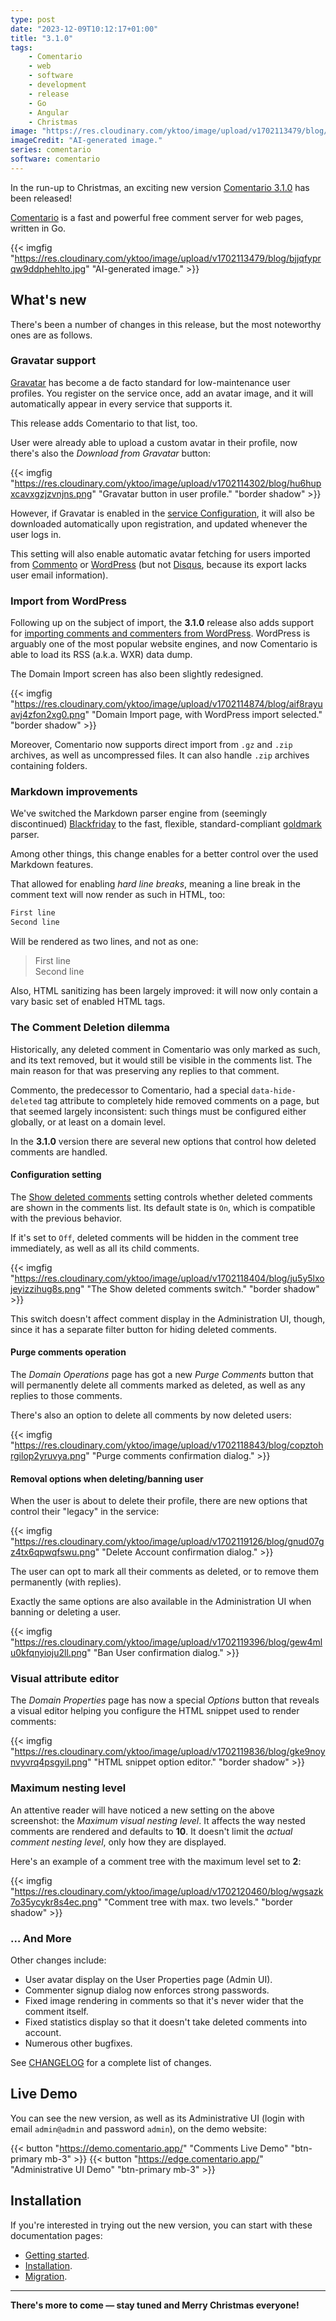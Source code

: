 ```yaml
---
type: post
date: "2023-12-09T10:12:17+01:00"
title: "3.1.0"
tags:
    - Comentario
    - web
    - software
    - development
    - release
    - Go
    - Angular
    - Christmas
image: "https://res.cloudinary.com/yktoo/image/upload/v1702113479/blog/bjjqfyprqw9ddphehlto.jpg"
imageCredit: "AI-generated image."
series: comentario
software: comentario
---
```


In the run-up to Christmas, an exciting new version [Comentario 3.1.0](https://gitlab.com/comentario/comentario/-/releases/v3.1.0) has been released!

[Comentario](/software/comentario) is a fast and powerful free comment server for web pages, written in Go.

{{< imgfig "https://res.cloudinary.com/yktoo/image/upload/v1702113479/blog/bjjqfyprqw9ddphehlto.jpg" "AI-generated image." >}}

## What's new

There's been a number of changes in this release, but the most noteworthy ones are as follows.

<!--more-->

### Gravatar support

[Gravatar](https://gravatar.com/) has become a de facto standard for low-maintenance user profiles. You register on the service once, add an avatar image, and it will automatically appear in every service that supports it.

This release adds Comentario to that list, too.

User were already able to upload a custom avatar in their profile, now there's also the *Download from Gravatar* button:

{{< imgfig "https://res.cloudinary.com/yktoo/image/upload/v1702114302/blog/hu6hupxcavxgzjzvnjns.png" "Gravatar button in user profile." "border shadow" >}}

However, if Gravatar is enabled in the [service Configuration](https://docs.comentario.app/en/configuration/backend/dynamic/domain.defaults.usegravatar/), it will also be downloaded automatically upon registration, and updated whenever the user logs in.

This setting will also enable automatic avatar fetching for users imported from [Commento](https://docs.comentario.app/en/installation/migration/commento/) or [WordPress](https://docs.comentario.app/en/installation/migration/wordpress/) (but not [Disqus](https://docs.comentario.app/en/installation/migration/disqus/), because its export lacks user email information).

### Import from WordPress

Following up on the subject of import, the **3.1.0** release also adds support for [importing comments and commenters from WordPress](https://docs.comentario.app/en/installation/migration/wordpress/). WordPress is arguably one of the most popular website engines, and now Comentario is able to load its RSS (a.k.a. WXR) data dump.

The Domain Import screen has also been slightly redesigned.

{{< imgfig "https://res.cloudinary.com/yktoo/image/upload/v1702114874/blog/aif8rayuavj4zfon2xg0.png" "Domain Import page, with WordPress import selected." "border shadow" >}}

Moreover, Comentario now supports direct import from `.gz` and `.zip` archives, as well as uncompressed files. It can also handle `.zip` archives containing folders.

### Markdown improvements

We've switched the Markdown parser engine from (seemingly discontinued) [Blackfriday](https://github.com/russross/blackfriday) to the fast, flexible, standard-compliant [goldmark](https://github.com/yuin/goldmark) parser.

Among other things, this change enables for a better control over the used Markdown features.

That allowed for enabling *hard line breaks*, meaning a line break in the comment text will now render as such in HTML, too:

```markdown
First line
Second line
```

Will be rendered as two lines, and not as one:

> First line\
> Second line

Also, HTML sanitizing has been largely improved: it will now only contain a vary basic set of enabled HTML tags.

### The Comment Deletion dilemma

Historically, any deleted comment in Comentario was only marked as such, and its text removed, but it would still be visible in the comments list. The main reason for that was preserving any replies to that comment.

Commento, the predecessor to Comentario, had a special `data-hide-deleted` tag attribute to completely hide removed comments on a page, but that seemed largely inconsistent: such things must be configured either globally, or at least on a domain level.

In the **3.1.0** version there are several new options that control how deleted comments are handled.

#### Configuration setting

The [Show deleted comments](https://docs.comentario.app/en/configuration/backend/dynamic/domain.defaults.comments.showdeleted/) setting controls whether deleted comments are shown in the comments list. Its default state is `On`, which is compatible with the previous behavior.

If it's set to `Off`, deleted comments will be hidden in the comment tree immediately, as well as all its child comments.

{{< imgfig "https://res.cloudinary.com/yktoo/image/upload/v1702118404/blog/ju5y5lxojeyizzihug8s.png" "The Show deleted comments switch." "border shadow" >}}

This switch doesn't affect comment display in the Administration UI, though, since it has a separate filter button for hiding deleted comments.

#### Purge comments operation

The *Domain Operations* page has got a new *Purge Comments* button that will permanently delete all comments marked as deleted, as well as any replies to those comments.

There's also an option to delete all comments by now deleted users:

{{< imgfig "https://res.cloudinary.com/yktoo/image/upload/v1702118843/blog/copztohrgilop2yruvya.png" "Purge comments confirmation dialog." >}}

#### Removal options when deleting/banning user

When the user is about to delete their profile, there are new options that control their "legacy" in the service:

{{< imgfig "https://res.cloudinary.com/yktoo/image/upload/v1702119126/blog/gnud07gz4tx6qpwqfswu.png" "Delete Account confirmation dialog." >}}

The user can opt to mark all their comments as deleted, or to remove them permanently (with replies).

Exactly the same options are also available in the Administration UI when banning or deleting a user.

{{< imgfig "https://res.cloudinary.com/yktoo/image/upload/v1702119396/blog/gew4mlu0kfqnyioju2ll.png" "Ban User confirmation dialog." >}}


### Visual attribute editor

The *Domain Properties* page has now a special *Options* button that reveals a visual editor helping you configure the HTML snippet used to render comments:

{{< imgfig "https://res.cloudinary.com/yktoo/image/upload/v1702119836/blog/gke9noynvyvrq4psgyil.png" "HTML snippet option editor." "border shadow" >}}

### Maximum nesting level

An attentive reader will have noticed a new setting on the above screenshot: the *Maximum visual nesting level*. It affects the way nested comments are rendered and defaults to **10**. It doesn't limit the *actual comment nesting level*, only how they are displayed.

Here's an example of a comment tree with the maximum level set to **2**:

{{< imgfig "https://res.cloudinary.com/yktoo/image/upload/v1702120460/blog/wgsazk7o35ycykr8s4ec.png" "Comment tree with max. two levels." "border shadow" >}}

### … And More

Other changes include:

* User avatar display on the User Properties page (Admin UI).
* Commenter signup dialog now enforces strong passwords.
* Fixed image rendering in comments so that it's never wider that the comment itself.
* Fixed statistics display so that it doesn't take deleted comments into account.
* Numerous other bugfixes.

See [CHANGELOG](https://gitlab.com/comentario/comentario/-/blob/master/CHANGELOG.md) for a complete list of changes.

## Live Demo

You can see the new version, as well as its Administrative UI (login with email `admin@admin` and password `admin`), on the demo website:

{{< button "https://demo.comentario.app/" "Comments Live Demo" "btn-primary mb-3" >}}
{{< button "https://edge.comentario.app/" "Administrative UI Demo" "btn-primary mb-3" >}}

## Installation

If you're interested in trying out the new version, you can start with these documentation pages:

* [Getting started](https://docs.comentario.app/en/getting-started/).
* [Installation](https://docs.comentario.app/en/installation/).
* [Migration](https://docs.comentario.app/en/installation/migration/).

---

**There's more to come — stay tuned and Merry Christmas everyone!**
